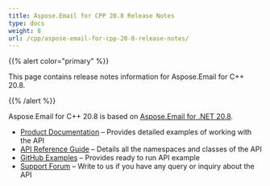 ```yaml
---
title: Aspose.Email for CPP 20.8 Release Notes
type: docs
weight: 8
url: /cpp/aspose-email-for-cpp-20-8-release-notes/
---
```


{{% alert color="primary" %}} 

This page contains release notes information for Aspose.Email for C++ 20.8.

{{% /alert %}} 

Aspose.Email for C++ 20.8 is based on [Aspose.Email for .NET 20.8](/email/net/aspose-email-for-net-20-8-release-notes/).

- [Product Documentation](/email/cpp/home/) – Provides detailed examples of working with the API
- [API Reference Guide](https://reference.aspose.com/email/cpp) – Details all the namespaces and classes of the API
- [GitHub Examples](https://github.com/aspose-email/Aspose.Email-for-C) – Provides ready to run API example
- [Support Forum](https://forum.aspose.com/c/email/12) – Write to us if you have any query or inquiry about the API
